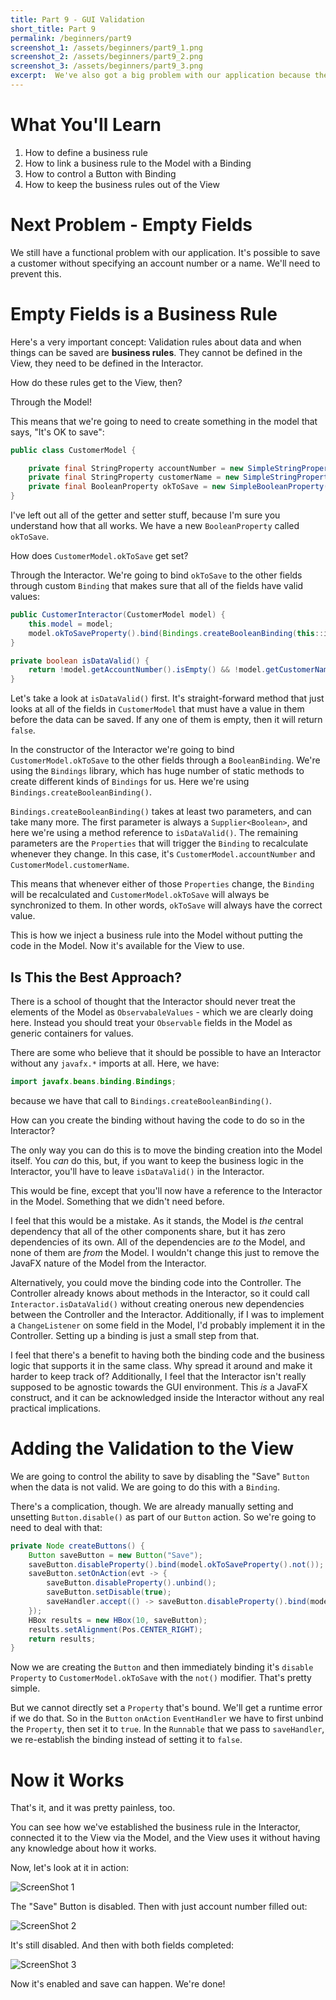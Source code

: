 ```yaml
---
title: Part 9 - GUI Validation
short_title: Part 9
permalink: /beginners/part9
screenshot_1: /assets/beginners/part9_1.png
screenshot_2: /assets/beginners/part9_2.png
screenshot_3: /assets/beginners/part9_3.png
excerpt:  We've also got a big problem with our application because there's no data validation in our screen.  This means that users can save invalid customer data.  We'll look at how to cope with this properly.
---
```


# What You'll Learn

1. How to define a business rule
1. How to link a business rule to the Model with a Binding
1. How to control a Button with Binding
1. How to keep the business rules out of the View


# Next Problem - Empty Fields

We still have a functional problem with our application.  It's possible to save a customer without specifying an account number or a name.  We'll need to prevent this.

# Empty Fields is a Business Rule

Here's a very important concept:  Validation rules about data and when things can be saved are **business rules**.  They cannot be defined in the View, they need to be defined in the Interactor.

How do these rules get to the View, then?

Through the Model!  

This means that we're going to need to create something in the model that says, "It's OK to save":

``` java
public class CustomerModel {

    private final StringProperty accountNumber = new SimpleStringProperty("");
    private final StringProperty customerName = new SimpleStringProperty("");
    private final BooleanProperty okToSave = new SimpleBooleanProperty(false);
}
```

I've left out all of the getter and setter stuff, because I'm sure you understand how that all works.  We have a new `BooleanProperty` called `okToSave`.

How does `CustomerModel.okToSave` get set?

Through the Interactor.  We're going to bind `okToSave` to the other fields through custom `Binding` that makes sure that all of the fields have valid values:

``` java
public CustomerInteractor(CustomerModel model) {
    this.model = model;
    model.okToSaveProperty().bind(Bindings.createBooleanBinding(this::isDataValid, model.accountNumberProperty(), model.customerNameProperty()));
}

private boolean isDataValid() {
    return !model.getAccountNumber().isEmpty() && !model.getCustomerName().isEmpty();
}
```

Let's take a look at `isDataValid()` first.  It's straight-forward method that just looks at all of the fields in `CustomerModel` that must have a value in them before the data can be saved.  If any one of them is empty, then it will return `false`.

In the constructor of the Interactor we're going to bind `CustomerModel.okToSave` to the other fields through a `BooleanBinding`.  We're using the `Bindings` library, which has huge number of static methods to create different kinds of `Bindings` for us.  Here we're using `Bindings.createBooleanBinding()`.

`Bindings.createBooleanBinding()` takes at least two parameters, and can take many more.  The first parameter is always a `Supplier<Boolean>`, and here we're using a method reference to `isDataValid()`.  The remaining parameters are the `Properties` that will trigger the `Binding` to recalculate whenever they change.  In this case, it's `CustomerModel.accountNumber` and `CustomerModel.customerName`.  

This means that whenever either of those `Properties` change, the `Binding` will be recalculated and `CustomerModel.okToSave` will always be synchronized to them.  In other words, `okToSave` will always have the correct value.

This is how we inject a business rule into the Model without putting the code in the Model.  Now it's available for the View to use.

## Is This the Best Approach?

There is a school of thought that the Interactor should never treat the elements of the Model as `ObservabaleValues` - which we are clearly doing here.  Instead you should treat your `Observable` fields in the Model as generic containers for values.  

There are some who believe that it should be possible to have an Interactor without any `javafx.*` imports at all.  Here, we have:

``` java
import javafx.beans.binding.Bindings;
```
because we have that call to `Bindings.createBooleanBinding()`.

How can you create the binding without having the code to do so in the Interactor?

The only way you can do this is to move the binding creation into the Model itself.  You *can* do this, but, if you want to keep the business logic in the Interactor, you'll have to leave `isDataValid()` in the Interactor.  

This would be fine, except that you'll now have a reference to the Interactor in the Model.  Something that we didn't need before.

I feel that this would be a mistake.  As it stands, the Model is *the* central dependency that all of the other components share, but it has zero dependencies of its own.  All of the dependencies are *to* the Model, and none of them are *from* the Model.  I wouldn't change this just to remove the JavaFX nature of the Model from the Interactor.

Alternatively, you could move the binding code into the Controller.  The Controller already knows about methods in the Interactor, so it could call `Interactor.isDataValid()` without creating onerous new dependencies between the Controller and the Interactor.  Additionally, if I was to implement a `ChangeListener` on some field in the Model, I'd probably implement it in the Controller.  Setting up a binding is just a small step from that.

I feel that there's a benefit to having both the binding code and the business logic that supports it in the same class.  Why spread it around and make it harder to keep track of?  Additionally, I feel that the Interactor isn't really supposed to be agnostic towards the GUI environment.  This *is* a JavaFX construct, and it can be acknowledged inside the Interactor without any real practical implications.

# Adding the Validation to the View

We are going to control the ability to save by disabling the "Save" `Button` when the data is not valid.  We are going to do this with a `Binding`.

There's a complication, though.  We are already manually setting and unsetting `Button.disable()` as part of our `Button` action.  So we're going to need to deal with that:

``` java
private Node createButtons() {
    Button saveButton = new Button("Save");
    saveButton.disableProperty().bind(model.okToSaveProperty().not());
    saveButton.setOnAction(evt -> {
        saveButton.disableProperty().unbind();
        saveButton.setDisable(true);
        saveHandler.accept(() -> saveButton.disableProperty().bind(model.okToSaveProperty().not()));
    });
    HBox results = new HBox(10, saveButton);
    results.setAlignment(Pos.CENTER_RIGHT);
    return results;
}
```

Now we are creating the `Button` and then immediately binding it's `disable Property` to `CustomerModel.okToSave` with the `not()` modifier.  That's pretty simple.

But we cannot directly set a `Property` that's bound.  We'll get a runtime error if we do that.  So in the `Button` `onAction` `EventHandler` we have to first unbind the `Property`, then set it to `true`.  In the `Runnable` that we pass to `saveHandler`, we re-establish the binding instead of setting it to `false`.  


# Now it Works

That's it, and it was pretty painless, too.

You can see how we've established the business rule in the Interactor, connected it to the View via the Model, and the View uses it without having any knowledge about how it works.  

Now, let's look at it in action:

![ScreenShot 1]({{page.screenshot_1}})

The "Save" Button is disabled.  Then with just account number filled out:

![ScreenShot 2]({{page.screenshot_2}})

It's still disabled.  And then with both fields completed:

![ScreenShot 3]({{page.screenshot_3}})

Now it's enabled and save can happen.  We're done!
